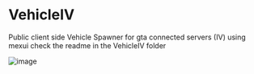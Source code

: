 # VehicleIV
Public client side Vehicle Spawner for gta connected servers (IV) using mexui check the readme in the VehicleIV folder

![image](https://github.com/user-attachments/assets/3f3c39d4-2f6c-4e74-86a5-7cc1c396e477)

